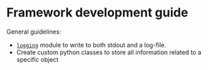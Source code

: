 # Framework development guide

General guidelines:
- [`logging`][logging] module to write to both stdout and a log-file.
- Create custom python classes to store all information related to a specific object

[logging]:  ../logging/logging.md

